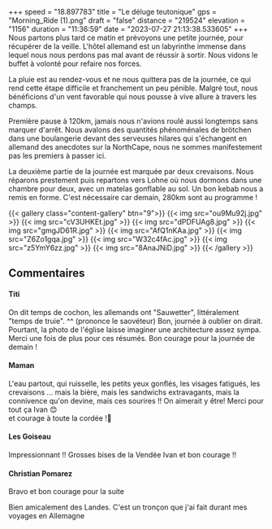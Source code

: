 +++
speed = "18.897783"
title = "Le déluge teutonique"
gps = "Morning_Ride (1).png"
draft = "false"
distance = "219524"
elevation = "1156"
duration = "11:36:59"
date = "2023-07-27 21:13:38.533605"
+++
Nous partons plus tard ce matin et prévoyons une petite journée, pour récupérer de la veille. L'hôtel allemand est un labyrinthe immense dans lequel nous nous perdons pas mal avant de réussir à sortir. Nous vidons le buffet à volonté pour refaire nos forces.

La pluie est au rendez-vous et ne nous quittera pas de la journée, ce qui rend cette étape difficile et franchement un peu pénible. Malgré tout, nous bénéficions d'un vent favorable qui nous pousse à vive allure à travers les champs.

Première pause à 120km, jamais nous n'avions roulé aussi longtemps sans marquer d'arrêt. Nous avalons des quantités phénoménales de brötchen dans une boulangerie devant des serveuses hilares qui s'échangent en allemand des anecdotes sur la NorthCape, nous ne sommes manifestement pas les premiers à passer ici.

La deuxième partie de la journée est marquée par deux crevaisons. Nous réparons prestement puis repartons vers Lohne où nous dormons dans une chambre pour deux, avec un matelas gonflable au sol. Un bon kebab nous a remis en forme. C'est nécessaire car demain, 280km sont au programme !

{{< gallery class="content-gallery" btn="9">}}
{{< img src="ou9Mu92j.jpg" >}}
{{< img src="cV3UHKEt.jpg" >}}
{{< img src="dPDFUAg8.jpg" >}}
{{< img src="gmgJD61R.jpg" >}}
{{< img src="AfQ1nKAa.jpg" >}}
{{< img src="Z6Zo1gqa.jpg" >}}
{{< img src="W32c4fAc.jpg" >}}
{{< img src="z5YmY6zz.jpg" >}}
{{< img src="8AnaJNiD.jpg" >}}
{{< /gallery >}}

## Commentaires
#### Titi
On dit temps de cochon, les allemands ont "Sauwetter", littéralement "temps de truie". ^^ (prononce le saovéteur)
Bon, journée à oublier on dirait. Pourtant, la photo de l'église laisse imaginer une architecture assez sympa. Merci une fois de plus pour ces résumés.
Bon courage pour la journée de demain !
#### Maman
L'eau partout, qui ruisselle, les petits yeux gonflés, les visages fatigués, les crevaisons ... mais la bière, mais les sandwichs extravagants, mais la connivence qu'on devine, mais ces sourires !!  On aimerait y être! 
Merci pour tout ça Ivan 😊  
et courage à toute la cordée !🙂
#### Les Goiseau
Impressionnant !!
Grosses bises de la Vendée  Ivan et bon courage !!
#### Christian Pomarez
Bravo et bon courage pour la suite

Bien amicalement des Landes.
C'est un tronçon que j'ai fait durant mes voyages en Allemagne
